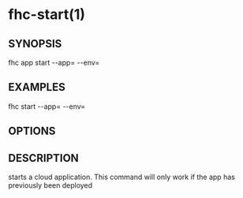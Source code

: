 fhc-start(1)
============
## SYNOPSIS

 fhc app start --app=<app> --env=<env>

## EXAMPLES

  fhc start --app=<appGuid> --env=<environmentName>    


## OPTIONS

## DESCRIPTION

starts a cloud application. This command will only work if the app has previously been deployed


